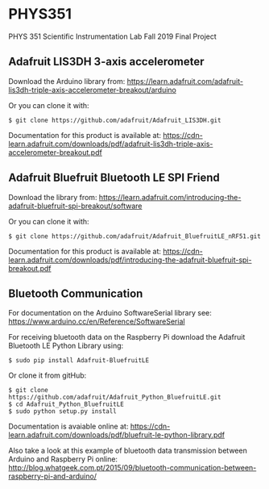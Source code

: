 # PHYS351
PHYS 351 Scientific Instrumentation Lab Fall 2019 Final Project

## Adafruit LIS3DH 3-axis accelerometer
Download the Arduino library from:
https://learn.adafruit.com/adafruit-lis3dh-triple-axis-accelerometer-breakout/arduino

Or you can clone it with:
```
$ git clone https://github.com/adafruit/Adafruit_LIS3DH.git
```

Documentation for this product is available at:
https://cdn-learn.adafruit.com/downloads/pdf/adafruit-lis3dh-triple-axis-accelerometer-breakout.pdf

## Adafruit Bluefruit Bluetooth LE SPI Friend
Download the library from:
https://learn.adafruit.com/introducing-the-adafruit-bluefruit-spi-breakout/software

Or you can clone it with:
```
$ git clone https://github.com/adafruit/Adafruit_BluefruitLE_nRF51.git
```

Documentation for this product is available at:
https://cdn-learn.adafruit.com/downloads/pdf/introducing-the-adafruit-bluefruit-spi-breakout.pdf

## Bluetooth Communication
For documentation on the Arduino SoftwareSerial library see:
https://www.arduino.cc/en/Reference/SoftwareSerial

For receiving bluetooth data on the Raspberry Pi download the Adafruit Bluetooth LE Python Library using:
```
$ sudo pip install Adafruit-BluefruitLE
```

Or clone it from gitHub:
```
$ git clone https://github.com/adafruit/Adafruit_Python_BluefruitLE.git
$ cd Adafruit_Python_BluefruitLE
$ sudo python setup.py install
```
Documentation is avaiable online at:
https://cdn-learn.adafruit.com/downloads/pdf/bluefruit-le-python-library.pdf

Also take a look at this example of bluetooth data transmission between Arduino and Raspberry Pi online:
http://blog.whatgeek.com.pt/2015/09/bluetooth-communication-between-raspberry-pi-and-arduino/
